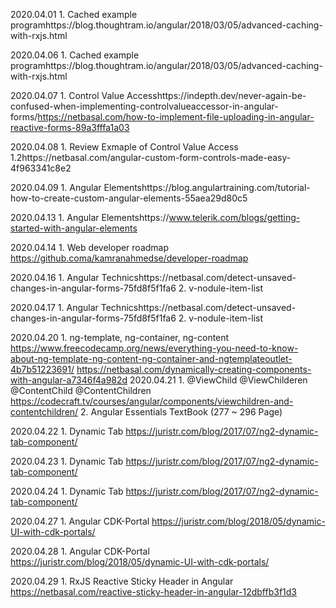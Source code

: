 
2020.04.01
	1. Cached example programhttps://blog.thoughtram.io/angular/2018/03/05/advanced-caching-with-rxjs.html 

2020.04.06
	1.  Cached example programhttps://blog.thoughtram.io/angular/2018/03/05/advanced-caching-with-rxjs.html 

2020.04.07
	1. Control Value Accesshttps://indepth.dev/never-again-be-confused-when-implementing-controlvalueaccessor-in-angular-forms/https://netbasal.com/how-to-implement-file-uploading-in-angular-reactive-forms-89a3fffa1a03

2020.04.08
	1. Review Exmaple of Control Value Access 1.2https://netbasal.com/angular-custom-form-controls-made-easy-4f963341c8e2

2020.04.09
	1. Angular Elementshttps://blog.angulartraining.com/tutorial-how-to-create-custom-angular-elements-55aea29d80c5

2020.04.13
	1. Angular Elementshttps://www.telerik.com/blogs/getting-started-with-angular-elements

2020.04.14
	1. Web developer roadmap https://github.coma/kamranahmedse/developer-roadmap

2020.04.16
	1. Angular Technicshttps://netbasal.com/detect-unsaved-changes-in-angular-forms-75fd8f5f1fa6
	2. v-nodule-item-list

2020.04.17
	1. Angular Technicshttps://netbasal.com/detect-unsaved-changes-in-angular-forms-75fd8f5f1fa6
	2. v-nodule-item-list

2020.04.20
        1. ng-template, ng-container, ng-content
             https://www.freecodecamp.org/news/everything-you-need-to-know-about-ng-template-ng-content-ng-container-and-ngtemplateoutlet-4b7b51223691/
            https://netbasal.com/dynamically-creating-components-with-angular-a7346f4a982d
2020.04.21
	1. 
@ViewChild @ViewChilderen @ContentChild @ContentChildren 
https://codecraft.tv/courses/angular/components/viewchildren-and-contentchildren/
	2. 
Angular Essentials TextBook (277 ~ 296 Page)


2020.04.22
	1. 
Dynamic Tab
https://juristr.com/blog/2017/07/ng2-dynamic-tab-component/


2020.04.23
	1. 
Dynamic Tab
https://juristr.com/blog/2017/07/ng2-dynamic-tab-component/


2020.04.24
	1. 
Dynamic Tab
https://juristr.com/blog/2017/07/ng2-dynamic-tab-component/


2020.04.27
	1. 
Angular CDK-Portal
https://juristr.com/blog/2018/05/dynamic-UI-with-cdk-portals/


2020.04.28
	1. 
Angular CDK-Portal
https://juristr.com/blog/2018/05/dynamic-UI-with-cdk-portals/


2020.04.29
	1. 
RxJS  Reactive Sticky Header in Angular
https://netbasal.com/reactive-sticky-header-in-angular-12dbffb3f1d3

